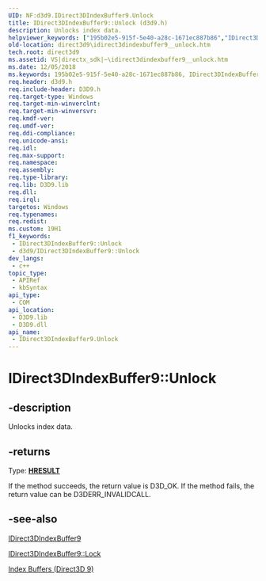 ```yaml
---
UID: NF:d3d9.IDirect3DIndexBuffer9.Unlock
title: IDirect3DIndexBuffer9::Unlock (d3d9.h)
description: Unlocks index data.
helpviewer_keywords: ["195b02e5-915f-5e40-a28c-1671ec887b86","IDirect3DIndexBuffer9 interface [Direct3D 9]","Unlock method","IDirect3DIndexBuffer9.Unlock","IDirect3DIndexBuffer9::Unlock","Unlock","Unlock method [Direct3D 9]","Unlock method [Direct3D 9]","IDirect3DIndexBuffer9 interface","d3d9helper/IDirect3DIndexBuffer9::Unlock","direct3d9.idirect3dindexbuffer9__unlock"]
old-location: direct3d9\idirect3dindexbuffer9__unlock.htm
tech.root: direct3d9
ms.assetid: VS|directx_sdk|~\idirect3dindexbuffer9__unlock.htm
ms.date: 12/05/2018
ms.keywords: 195b02e5-915f-5e40-a28c-1671ec887b86, IDirect3DIndexBuffer9 interface [Direct3D 9],Unlock method, IDirect3DIndexBuffer9.Unlock, IDirect3DIndexBuffer9::Unlock, Unlock, Unlock method [Direct3D 9], Unlock method [Direct3D 9],IDirect3DIndexBuffer9 interface, d3d9helper/IDirect3DIndexBuffer9::Unlock, direct3d9.idirect3dindexbuffer9__unlock
req.header: d3d9.h
req.include-header: D3D9.h
req.target-type: Windows
req.target-min-winverclnt: 
req.target-min-winversvr: 
req.kmdf-ver: 
req.umdf-ver: 
req.ddi-compliance: 
req.unicode-ansi: 
req.idl: 
req.max-support: 
req.namespace: 
req.assembly: 
req.type-library: 
req.lib: D3D9.lib
req.dll: 
req.irql: 
targetos: Windows
req.typenames: 
req.redist: 
ms.custom: 19H1
f1_keywords:
 - IDirect3DIndexBuffer9::Unlock
 - d3d9/IDirect3DIndexBuffer9::Unlock
dev_langs:
 - c++
topic_type:
 - APIRef
 - kbSyntax
api_type:
 - COM
api_location:
 - D3D9.lib
 - D3D9.dll
api_name:
 - IDirect3DIndexBuffer9.Unlock
---
```


# IDirect3DIndexBuffer9::Unlock


## -description

Unlocks index data.



## -returns

Type: <b><a href="/windows/win32/com/structure-of-com-error-codes">HRESULT</a></b>

If the method succeeds, the return value is D3D_OK. If the method fails, the return value can be D3DERR_INVALIDCALL.

## -see-also

<a href="/windows/desktop/api/d3d9helper/nn-d3d9helper-idirect3dindexbuffer9">IDirect3DIndexBuffer9</a>



<a href="/windows/desktop/api/d3d9helper/nf-d3d9helper-idirect3dindexbuffer9-lock">IDirect3DIndexBuffer9::Lock</a>



<a href="/windows/desktop/direct3d9/index-buffers">Index Buffers (Direct3D 9)</a>
